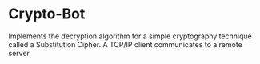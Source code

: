 # Crypto-Bot
Implements the decryption algorithm for a simple cryptography technique called a Substitution Cipher. A TCP/IP client communicates to a remote server.
